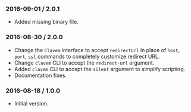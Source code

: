 ### 2016-09-01 / 2.0.1

* Added missing binary file.

### 2016-08-30 / 2.0.0

* Change the `Clavem` interface to accept `redirectUrl` in place of `host`, `port`, `ssl` commands to completely customize redirect URL.
* Change `clavem` CLI to accept the `redirect-url` argument.
* Added `clavem` CLI to accept the `silent` argument to simplify scripting.
* Documentation fixes.

### 2016-08-18 / 1.0.0

* Initial version.